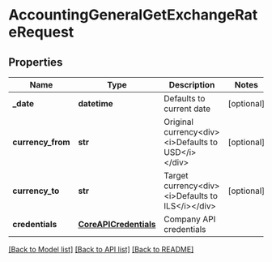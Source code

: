 # AccountingGeneralGetExchangeRateRequest

## Properties
Name | Type | Description | Notes
------------ | ------------- | ------------- | -------------
**_date** | **datetime** | Defaults to current date | [optional] 
**currency_from** | **str** | Original currency&lt;div&gt;&lt;i&gt;Defaults to USD&lt;/i&gt;&lt;/div&gt; | [optional] 
**currency_to** | **str** | Target currency&lt;div&gt;&lt;i&gt;Defaults to ILS&lt;/i&gt;&lt;/div&gt; | [optional] 
**credentials** | [**CoreAPICredentials**](CoreAPICredentials.md) | Company API credentials | 

[[Back to Model list]](../README.md#documentation-for-models) [[Back to API list]](../README.md#documentation-for-api-endpoints) [[Back to README]](../README.md)



